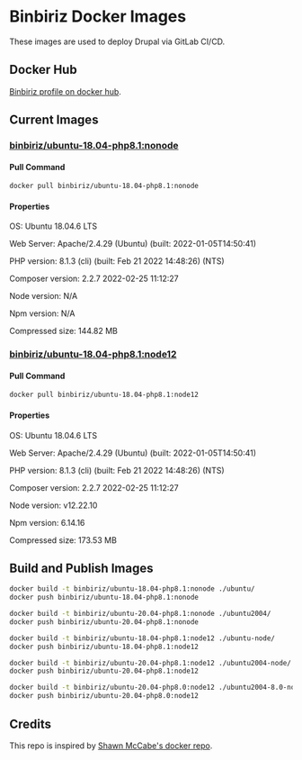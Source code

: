 # Binbiriz Docker Images

These images are used to deploy Drupal via GitLab CI/CD.

## Docker Hub

[Binbiriz profile on docker hub](https://hub.docker.com/u/binbiriz).

## Current Images

### [binbiriz/ubuntu-18.04-php8.1:nonode](https://hub.docker.com/layers/binbiriz/ubuntu-18.04-php8.1/nonode/images/sha256-14cca2d02e988cd22cfded109aa60f6597d1934a2f30ae75b2175e1e3243e1d4?context=repo)

#### Pull Command

```bash
docker pull binbiriz/ubuntu-18.04-php8.1:nonode
```

#### Properties

OS: Ubuntu 18.04.6 LTS

Web Server: Apache/2.4.29 (Ubuntu) (built: 2022-01-05T14:50:41)

PHP version: 8.1.3 (cli) (built: Feb 21 2022 14:48:26) (NTS)

Composer version: 2.2.7 2022-02-25 11:12:27

Node version: N/A

Npm version: N/A

Compressed size: 144.82 MB

### [binbiriz/ubuntu-18.04-php8.1:node12](https://hub.docker.com/layers/binbiriz/ubuntu-18.04-php8.1/node12/images/sha256-d89d5a36643977de1298c4b02b4eccdf29aade0a688903f96f6eb19a6a6a09cd?context=repo)

#### Pull Command

```bash
docker pull binbiriz/ubuntu-18.04-php8.1:node12
```

#### Properties

OS: Ubuntu 18.04.6 LTS

Web Server: Apache/2.4.29 (Ubuntu) (built: 2022-01-05T14:50:41)

PHP version: 8.1.3 (cli) (built: Feb 21 2022 14:48:26) (NTS)

Composer version: 2.2.7 2022-02-25 11:12:27

Node version: v12.22.10

Npm version: 6.14.16

Compressed size: 173.53 MB

## Build and Publish Images

```bash
docker build -t binbiriz/ubuntu-18.04-php8.1:nonode ./ubuntu/
docker push binbiriz/ubuntu-18.04-php8.1:nonode

docker build -t binbiriz/ubuntu-20.04-php8.1:nonode ./ubuntu2004/
docker push binbiriz/ubuntu-20.04-php8.1:nonode

docker build -t binbiriz/ubuntu-18.04-php8.1:node12 ./ubuntu-node/
docker push binbiriz/ubuntu-18.04-php8.1:node12

docker build -t binbiriz/ubuntu-20.04-php8.1:node12 ./ubuntu2004-node/
docker push binbiriz/ubuntu-20.04-php8.1:node12

docker build -t binbiriz/ubuntu-20.04-php8.0:node12 ./ubuntu2004-8.0-node/
docker push binbiriz/ubuntu-20.04-php8.0:node12
```

## Credits

This repo is inspired by [Shawn McCabe's docker repo](https://github.com/smmccabe/docker).
